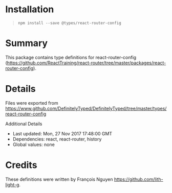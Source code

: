 # Installation
> `npm install --save @types/react-router-config`

# Summary
This package contains type definitions for react-router-config (https://github.com/ReactTraining/react-router/tree/master/packages/react-router-config).

# Details
Files were exported from https://www.github.com/DefinitelyTyped/DefinitelyTyped/tree/master/types/react-router-config

Additional Details
 * Last updated: Mon, 27 Nov 2017 17:48:00 GMT
 * Dependencies: react, react-router, history
 * Global values: none

# Credits
These definitions were written by François Nguyen <https://github.com/lith-light-g>.
